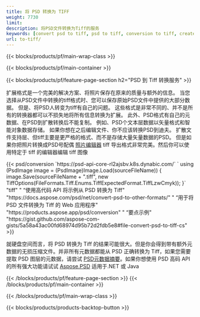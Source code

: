```yaml
---
title: 将 PSD 转换为 TIFF
weight: 7730
limit: 
description: 将PSD文件转换为Tiff的服务
keywords: [convert psd to tiff, psd to tiff, conversion to tiff, create tiff from psd, print psd as tiff]
url: to-tiff/
---
```


{{< blocks/products/pf/main-wrap-class >}}

{{< blocks/products/pf/main-container >}}

{{< blocks/products/pf/feature-page-section h2="PSD 到 Tiff 转换服务" >}}
<p>扩展格式是一个完美的解决方案、将照片保存在原来的质量与额外的信息。 当您选择从PSD文件中转换的tiff格式时、您可以保存原始PSD文件中提供的大部分数据。 但是、将PSD人转变为tiff有自己的问题。 这些格式是非常不同的、并不是所有的转换器都可以不损失地将所有信息转换为扩展。 此外、PSD格式有自己的元数据、在PSD到扩散转换后不能复制。 例如、PSD个文本层数据以矢量格式和智能对象数据存储。 如果你想在之后编辑文件、你不应该转换PSD到迪夫。 扩散文件支持层、但tiff主要是更严格的格式、而不是存储大量矢量数据的PSD。 但是如果你把照片转换成PSD号配偶 <a href="https://products.aspose.app/psd/photo-editor">照片编辑器</a> tiff 导出格式非常完美。然后你可以使用特定于 tiff 的编辑器编辑 tiff 图像</p>
{{< psd/conversion `https://psd-api-core-rl2ajsbv.k8s.dynabic.com/` 
`    using (PsdImage image = (PsdImage)Image.Load(sourceFileName))
    {
        image.Save(sourceFileName + ".tiff", new TiffOptions(FileFormats.Tiff.Enums.TiffExpectedFormat.TiffLzwCmyk));
    }` 
	"tiff" "
“使用高代码 API 将示例从 PSD 转换为 Tiff"  "https://docs.aspose.com/psd/net/convert-psd-to-other-formats/" "
“用于将 PSD 文件转换为 Tiff 的 Web 应用程序" "https://products.aspose.app/psd/conversion" "
“要点示例" "https://gist.github.com/aspose-com-gists/5a58a43ac00fd68974d95b72d2fdb5e8#file-convert-psd-to-tiff-cs" >}}
<p>就硬盘空间而言，将 PSD 转换为 Tiff 的结果可能很大。但是你会得到带有额外元数据的无损压缩文件。并非所有元数据都能从 PSD 正确转换为 Tiff，如果您需要提取 PSD 图层的元数据，请尝试 <a href="https://products.aspose.app/psd/metadata">PSD元数据摘要</a>。如果你想使用 PSD 高码 API 的所有强大功能请试试 <a href="/psd">Aspose.PSD</a> 适用于.NET 或 Java</p>
{{< /blocks/products/pf/feature-page-section >}}
{{< /blocks/products/pf/main-container >}}


{{< /blocks/products/pf/main-wrap-class >}}

{{< blocks/products/products-backtop-button >}}
